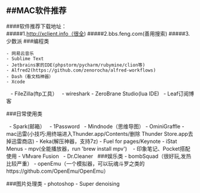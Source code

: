 ##MAC软件推荐
--------

####软件推荐下载地址：   
#####1.http://xclient.info（很全) 
#####2.bbs.feng.com(善用搜索)
#####3.少数派
###编程类

    - 网易云音乐
    - Sublime Text
    - Jetbrains家的IDE(phpstorm/pycharm/rubymine/clion等)
    - Alfred2(https://github.com/zenorocha/alfred-workflows)
    - Dash（看文档神器）
    - Xcode
    - FileZilla(ftp工具）
    - wireshark
    - ZeroBrane Studio(lua IDE)
    - Leaf订阅博客
    
###日常使用类

    - Spark(邮箱）
    - 1Password
    - Mindnode（思维导图）
    - OminiGraffle
    - mac迅雷(小技巧:用终端进入Thunder.app/Contents/删除 Thunder Store.app去掉迅雷商店)
    - Keka(解压神器，支持7z)
    - Fuel for pages/Keynote
    - iStat Menus
    - mpv(全能播放器，run 'brew install mpv')
    - 印象笔记、Pocket搭配使用
    - VMvare Fusion
    - Dr.Cleaner
   
###娱乐类
    - bombSquad（很好玩,发热比较严重）
    - openEmu（一个模拟器，可以玩魂斗罗之类的https://github.com/OpenEmu/OpenEmu）

###图片处理类
    - photoshop
    - Super denoising
    
